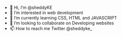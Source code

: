 - 👋 Hi, I’m @sheddyKE
- 👀 I’m interested in web development
- 🌱 I’m currently learning CSS, HTML and JAVASCRIPT
- 💞️ I’m looking to collaborate on Developing websites
- 📫 How to reach me Twitter @sheddyke_

<!---
sheddyKE/sheddyKE is a ✨ special ✨ repository because its `README.md` (this file) appears on your GitHub profile.
You can click the Preview link to take a look at your changes.
--->
